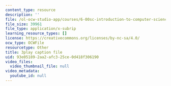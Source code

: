 ```yaml
---
content_type: resource
description: ''
file: /ol-ocw-studio-app/courses/6-00sc-introduction-to-computer-science-and-programming-spring-2011/93e051892aa2afc325ce0d418f306190_rM3shFQyieU.srt
file_size: 39961
file_type: application/x-subrip
learning_resource_types: []
license: https://creativecommons.org/licenses/by-nc-sa/4.0/
ocw_type: OCWFile
resourcetype: Other
title: 3play caption file
uid: 93e05189-2aa2-afc3-25ce-0d418f306190
video_files:
  video_thumbnail_file: null
video_metadata:
  youtube_id: null
---
```

